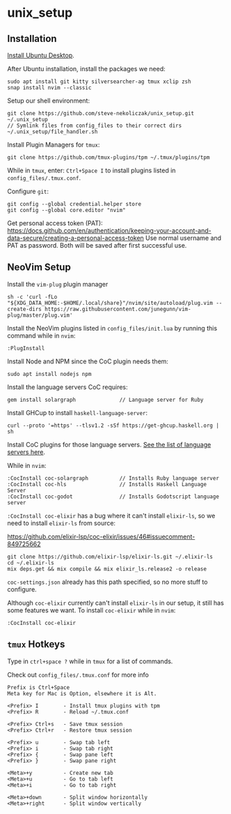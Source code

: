 # unix_setup

## Installation

[Install Ubuntu Desktop](https://ubuntu.com/tutorials/install-ubuntu-desktop#1-overview).

After Ubuntu installation, install the packages we need:
```
sudo apt install git kitty silversearcher-ag tmux xclip zsh
snap install nvim --classic
```

Setup our shell environment:
```
git clone https://github.com/steve-nekoliczak/unix_setup.git ~/.unix_setup
// Symlink files from config_files to their correct dirs
~/.unix_setup/file_handler.sh
```

Install Plugin Managers for `tmux`:
```
git clone https://github.com/tmux-plugins/tpm ~/.tmux/plugins/tpm
```

While in `tmux`, enter: `Ctrl+Space I` to install plugins listed in `config_files/.tmux.conf`.

Configure `git`:
```
git config --global credential.helper store
git config --global core.editor "nvim"
```
Get personal access token (PAT): https://docs.github.com/en/authentication/keeping-your-account-and-data-secure/creating-a-personal-access-token
Use normal username and PAT as password.
Both will be saved after first successful use.

## NeoVim Setup

Install the `vim-plug` plugin manager
```
sh -c 'curl -fLo "${XDG_DATA_HOME:-$HOME/.local/share}"/nvim/site/autoload/plug.vim --create-dirs https://raw.githubusercontent.com/junegunn/vim-plug/master/plug.vim'
```

Install the NeoVim plugins listed in `config_files/init.lua` by running this command while in `nvim`:
```
:PlugInstall
```

Install Node and NPM since the CoC plugin needs them:
```
sudo apt install nodejs npm
```

Install the language servers CoC requires:
```
gem install solargraph              // Language server for Ruby
```

Install GHCup to install `haskell-language-server`:
```
curl --proto '=https' --tlsv1.2 -sSf https://get-ghcup.haskell.org | sh
```

Install CoC plugins for those language servers.
[See the list of language servers here](https://github.com/neoclide/coc.nvim/wiki/Using-coc-extensions#implemented-coc-extensions).

While in `nvim`:
```
:CocInstall coc-solargraph          // Installs Ruby language server
:CocInstall coc-hls                 // Installs Haskell Language Server
:CocInstall coc-godot               // Installs Godotscript language server
```

`:CocInstall coc-elixir` has a bug where it can't install `elixir-ls`, so we need to install `elixir-ls` from source:

https://github.com/elixir-lsp/coc-elixir/issues/46#issuecomment-849725662

```
git clone https://github.com/elixir-lsp/elixir-ls.git ~/.elixir-ls
cd ~/.elixir-ls
mix deps.get && mix compile && mix elixir_ls.release2 -o release
```

`coc-settings.json` already has this path specified, so no more stuff to configure.

Although `coc-elixir` currently can't install `elixir-ls` in our setup, it still has some features we want. To install `coc-elixir` while in `nvim`:

```
:CocInstall coc-elixir
```

## `tmux` Hotkeys

Type in `ctrl+space ?` while in `tmux` for a list of commands.

Check out `config_files/.tmux.conf` for more info

```
Prefix is Ctrl+Space
Meta key for Mac is Option, elsewhere it is Alt.

<Prefix> I        - Install tmux plugins with tpm
<Prefix> R        - Reload ~/.tmux.conf

<Prefix> Ctrl+s   - Save tmux session
<Prefix> Ctrl+r   - Restore tmux session

<Prefix> u        - Swap tab left
<Prefix> i        - Swap tab right
<Prefix> {        - Swap pane left
<Prefix> }        - Swap pane right

<Meta>+y          - Create new tab
<Meta>+u          - Go to tab left
<Meta>+i          - Go to tab right

<Meta>+down       - Split window horizontally
<Meta>+right      - Split window vertically
```

